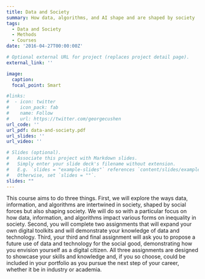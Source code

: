```yaml
---
title: Data and Society
summary: How data, algorithms, and AI shape and are shaped by society
tags:
  - Data and Society
  - Methods
  - Courses
date: '2016-04-27T00:00:00Z'

# Optional external URL for project (replaces project detail page).
external_link: ''

image:
  caption: 
  focal_point: Smart

#links:
#  - icon: twitter
#    icon_pack: fab
#    name: Follow
#    url: https://twitter.com/georgecushen
url_code: ''
url_pdf: data-and-society.pdf
url_slides: ''
url_video: ''

# Slides (optional).
#   Associate this project with Markdown slides.
#   Simply enter your slide deck's filename without extension.
#   E.g. `slides = "example-slides"` references `content/slides/example-slides.md`.
#   Otherwise, set `slides = ""`.
slides: ""
---
```


This course aims to do three things. First, we will explore the ways data, information, and algorithms are intertwined in society, shaped by social forces but also shaping society. We will do so with a particular focus on how data, information, and algorithms impact various forms on inequality in society. Second, you will complete two assignments that will expand your own digital toolkits and will demonstrate your knowledge of data and technology. Third, your third and final assignment will ask you to propose a future use of data and technology for the social good, demonstrating how you envision yourself as a digital citizen. All three assignments are designed to showcase your skills and knowledge and, if you so choose, could be included in your portfolio as you pursue the next step of your career, whether it be in industry or academia.
